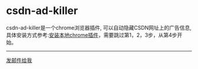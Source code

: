 # csdn-ad-killer

csdn-ad-killer是一个chrome浏览器插件, 可以自动隐藏CSDN网址上的广告信息, 具体安装方式参考:[安装本地chrome插件](https://jingyan.baidu.com/article/c1465413db4a6e0bfcfc4cd9.html)，需要跳过第1，2，3步，从第4步开始。

---

<a href="mailto:likoli@aliyun.com">发邮件给我</a>
